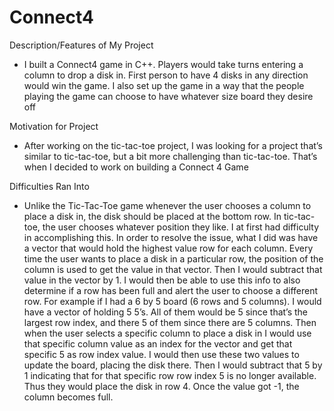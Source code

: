 # Connect4
Description/Features of My Project
- I built a Connect4 game in C++. Players would take turns entering a column to drop a disk in. First person to have 4 disks in any direction would win the game. I also set up the game in a way that the people playing the game can choose to have whatever size board they desire off

Motivation for Project
- After working on the tic-tac-toe project, I was looking for a project that’s similar to tic-tac-toe, but a bit more challenging than tic-tac-toe. That’s when I decided to work on building a Connect 4 Game

Difficulties Ran Into
- Unlike the Tic-Tac-Toe game whenever the user chooses a column to place a disk in, the disk should be placed at the bottom row. In tic-tac-toe, the user chooses whatever position they like. I at first had difficulty in accomplishing this. In order to resolve the issue, what I did was have a vector that would hold the highest value row for each column. Every time the user wants to place a disk in a particular row, the position of the column is used to get the value in that vector. Then I would subtract that value in the vector by 1. I would then be able to use this info to also determine if a row has been full and alert the user to choose a different row. For example if I had a 6 by 5 board (6 rows and 5 columns). I would have a vector of holding 5 5’s. All of them would be 5 since that’s the largest row index, and there 5 of them since there are 5 columns. Then when the user selects a specific column to place a disk in I would use that specific column value as an index for the vector and get that specific 5 as row index value. I would then use these two values to update the board, placing the disk there. Then I would subtract that 5 by 1 indicating that for that specific row row index 5 is no longer available. Thus they would place the disk in row 4. Once the value got -1, the column becomes full. 
